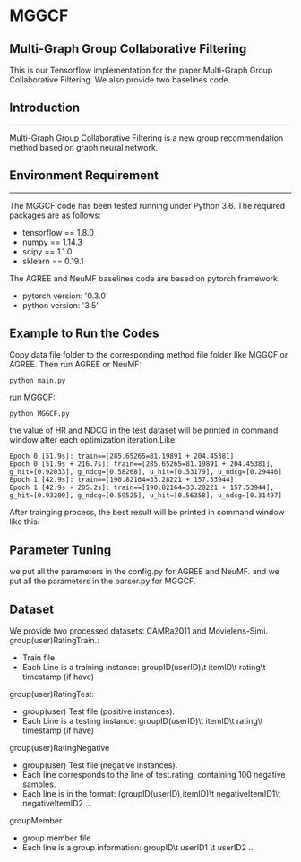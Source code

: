 # MGGCF
Multi-Graph Group Collaborative Filtering
---
This is our Tensorflow implementation for the paper:Multi-Graph Group Collaborative Filtering.
We also provide two baselines code.
## Introduction
---
Multi-Graph Group Collaborative Filtering is a new group recommendation method based on graph neural network.
## Environment Requirement
---
The  MGGCF code has been tested running under Python 3.6. The required packages are as follows:
+ tensorflow == 1.8.0
+ numpy == 1.14.3
+ scipy == 1.1.0
+ sklearn == 0.19.1

The AGREE and NeuMF baselines code are based on pytorch framework.
+ pytorch version: '0.3.0'
+ python version: '3.5'
## Example to Run the Codes
Copy data file folder to the corresponding method file folder like MGGCF or AGREE.
Then
run AGREE or NeuMF:
```
python main.py
```
run MGGCF:
```
python MGGCF.py
```
the value of HR and NDCG in the test dataset will be printed in command window after each optimization iteration.Like:
```
Epoch 0 [51.9s]: train==[285.65265=81.19891 + 204.45381]
Epoch 0 [51.9s + 216.7s]: train==[285.65265=81.19891 + 204.45381], g_hit=[0.92033], g_ndcg=[0.58268], u_hit=[0.53179], u_ndcg=[0.29446]
Epoch 1 [42.9s]: train==[190.82164=33.28221 + 157.53944]
Epoch 1 [42.9s + 205.2s]: train==[190.82164=33.28221 + 157.53944], g_hit=[0.93200], g_ndcg=[0.59525], u_hit=[0.56358], u_ndcg=[0.31497]
```
After trainging process, the best result will be printed in command window like this:

## Parameter Tuning
we put all the parameters in the config.py for AGREE and NeuMF.
and we put all the parameters in the parser.py for MGGCF.

## Dataset
We provide two processed datasets: CAMRa2011 and Movielens-Simi.
group(user)RatingTrain.:
+ Train file.
+ Each Line is a training instance: groupID(userID)\t itemID\t rating\t timestamp (if have)

group(user)RatingTest:
+ group(user) Test file (positive instances).
+ Each Line is a testing instance: groupID(userID)\t itemID\t rating\t timestamp (if have)

group(user)RatingNegative
+ group(user) Test file (negative instances).
+ Each line corresponds to the line of test.rating, containing 100 negative samples.
+ Each line is in the format: (groupID(userID),itemID)\t negativeItemID1\t negativeItemID2 ...

groupMember
+ group member file
+ Each line is a group information: groupID\t userID1 \t userID2 ...



